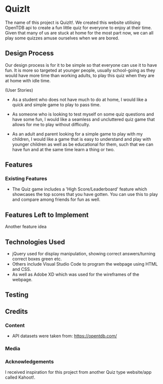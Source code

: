# QuizIt
The name of this project is QuizIt!. We created this website utilising OpenTDB api to create a fun little quiz for everyone to enjoy at their time. Given that many of us are stuck at home for the most part now, we can all play some quizzes amuse ourselves when we are bored.

## Design Process
Our design process is for it to be simple so that everyone can use it to have fun. It is more so targeted at younger people, usually school-going as they would have more time than working adults, to play this quiz when they are at home with idle time.

(User Stories)
- As a student who does not have much to do at home, I would like a quick and simple game to play to pass time.

- As someone who is looking to test myself on some quiz questions and have some fun, I would like a seamless and uncluttered quiz game that allows for me to play without difficulty.

- As an adult and parent looking for a simple game to play with my children, I would like a game that is easy to understand and play with younger children as well as be educational for them, such that we can have fun and at the same time learn a thing or two. 

## Features

### Existing Features
- The Quiz game includes a 'High Score/Leaderboard' feature which showcases the top scores that you have gotten. You can use this to play and compare among friends for fun as well.

## Features Left to Implement
Another feature idea
## Technologies Used
- jQuery used for display manipulation, showing correct answers/turning correct boxes green etc.
- Others include Visual Studio Code to program the webpage using HTML and CSS.
- As well as Adobe XD which was used for the wireframes of the webpage.

## Testing


## Credits
### Content
- API datasets were taken from: https://opentdb.com/
### Media

### Acknowledgements
I received inspiration for this project from another Quiz type website/app called Kahoot!.